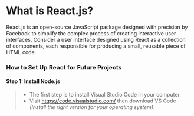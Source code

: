 # What is React.js?
React.js is an open-source JavaScript package designed with precision by Facebook to simplify the complex process of creating interactive user interfaces. Consider a user interface designed using React as a collection of components, each responsible for producing a small, reusable piece of HTML code.

### How to Set Up React  for Future Projects

#### Step 1: Install Node.js
> - The first step is to install Visual Studio Code in your computer.<br>
> - Visit <https://code.visualstudio.com/> then download VS Code *(Install the right version for your operating system)*.